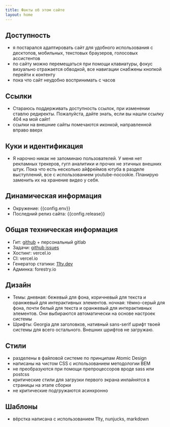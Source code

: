 ```yaml
---
title: Факты об этом сайте
layout: home
---
```


## Доступность

* я постарался адаптировать сайт для удобного использования с десктопов, мобильных, текстовых браузеров, голосовых ассистентов
* по сайту можно перемещаться при помощи клавиатуры, фокус визуально отражается обводкой, все навигации снабжены кнопкой перейти к контенту
* пока что сайт неудобно воспринимать с часов

## Ссылки

* Стараюсь поддерживать доступность ссылок, при изменении ставлю редиректы. Пожалуйста, дайте знать, если вы нашли ссылку 404 на мой сайт!
* ссылки на внешние сайты помечаются иконкой, направленной вправо вверх

## Куки и идентификация

* Я нарочно никак не запоминаю пользователей. У меня нет рекламных трекеров, гугл аналитики и прочих не этичных внешних штук. Пока что есть несколько айфреймов ютуба в разделе выступлений, все с использованием youtube-nocookie. Планирую заменить их на хранение видео у себя.

## Динамическая информация

* Окружение: {{config.env}}
* Последний релиз сайта: {{config.release}}

## Общая техническая информация

* Гит: [github](https://github.com/fogrew/gurylev.com/) + персональный gitlab
* Задачи: [github issues](https://github.com/fogrew/gurylev.com/issues/)
* Хостинг: vercel.io
* CI: vercel.io
* Генератор статики: [11ty.dev](https://www.11ty.dev/)
* Админка: forestry.io

## Дизайн

* Темы: дневная: бежевый для фона, коричневый для текста и оранжевый для интерактивных элементов. ночная: тёмно-серый для фона, почти белый для текста и оранжевый для интерактивных элементов. Они выбираются автоматически на основе настроек системы
* Шрифты: Georgia для заголовков, нативный sans-serif шрифт твоей системы для всего остального. Внешних шрифтов не загружаю.

## Стили

* разделены в файловой системе по принципам Atomic Design
* написаны на чистом CSS с использованием методологии BEM
* не преобразуются при помощи препроцессоров вроде sass или postcss
* критические стили для загрузки первого экрана инлайнятся в страницы на этапе сборки
* не критические подгружаются асинхронно

## Шаблоны

* вёрстка написана с использованием 11ty, nunjucks, markdown

